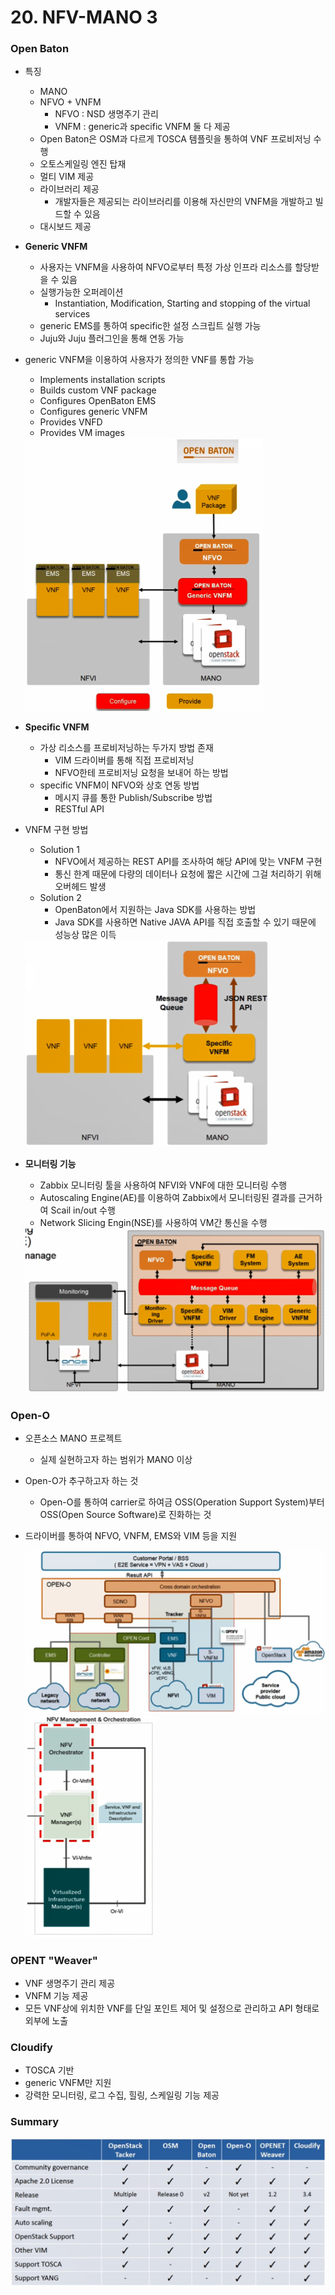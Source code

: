 # 20. NFV-MANO 3

### Open Baton

- 특징
  - MANO
  - NFVO + VNFM
    - NFVO : NSD 생명주기 관리
    - VNFM : generic과 specific VNFM 둘 다 제공
  - Open Baton은 OSM과 다르게 TOSCA 템플릿을 통하여 VNF 프로비저닝 수행
  - 오토스케일링 엔진 탑재
  - 멀티 VIM 제공
  - 라이브러리 제공
    - 개발자들은 제공되는 라이브러리를 이용해 자신만의 VNFM을 개발하고 빌드할 수 있음
  - 대시보드 제공

- **Generic VNFM**

  - 사용자는 VNFM을 사용하여 NFVO로부터 특정 가상 인프라 리소스를 할당받을 수 있음
  - 실행가능한 오퍼레이션
    - Instantiation, Modification, Starting and stopping of the virtual services
  - generic EMS를 통하여 specific한 설정 스크립트 실행 가능
  - Juju와 Juju 플러그인을 통해 연동 가능

- generic VNFM을 이용하여 사용자가 정의한 VNF를 통합 가능

  - Implements installation scripts
  - Builds custom VNF package
  - Configures OpenBaton EMS
  - Configures generic VNFM
  - Provides VNFD
  - Provides VM images

  <img src="images/image-20210302110647178.png" alt="image-20210302110647178" style="zoom:50%;" />

- **Specific VNFM**

  - 가상 리소스를 프로비저닝하는 두가지 방법 존재
    - VIM 드라이버를 통해 직접 프로비저닝
    - NFVO한테 프로비저닝 요청을 보내어 하는 방법
  - specific VNFM이 NFVO와 상호 연동 방법
    - 메시지 큐를 통한 Publish/Subscribe 방법
    - RESTful API

- VNFM 구현 방법

  - Solution 1
    - NFVO에서 제공하는 REST API를 조사하여 해당 API에 맞는 VNFM 구현
    - 통신 한계 때문에 다량의 데이터나 요청에 짧은 시간에 그걸 처리하기 위해 오버헤드 발생
  - Solution 2
    - OpenBaton에서 지원하는 Java SDK를 사용하는 방법
    - Java SDK를 사용하면 Native JAVA API를 직접 호출할 수 있기 때문에 성능상 많은 이득

  <img src="images/image-20210302114840126.png" alt="image-20210302114840126" style="zoom:50%;" />

- **모니터링 기능**

  - Zabbix 모니터링 툴을 사용하여 NFVI와 VNF에 대한 모니터링 수행
  - Autoscaling Engine(AE)를 이용하여 Zabbix에서 모니터링된 결과를 근거하여 Scail in/out 수행
  - Network Slicing Engin(NSE)를 사용하여 VM간 통신을 수행

  <img src="images/image-20210302130236493.png" alt="image-20210302130236493" style="zoom:50%;" />



### Open-O

- 오픈소스 MANO 프로젝트

  - 실제 실현하고자 하는 범위가 MANO 이상

- Open-O가 추구하고자 하는 것

  - Open-O를 통하여 carrier로 하여금 OSS(Operation Support System)부터 OSS(Open Source Software)로 진화하는 것

- 드라이버를 통하여 NFVO, VNFM, EMS와 VIM 등을 지원

  <img src="images/image-20210302130541737.png" alt="image-20210302130541737" style="zoom:50%;" />

  <img src="images/image-20210302130607297.png" alt="image-20210302130607297" style="zoom:50%;" />



### OPENT "Weaver"

- VNF 생명주기 관리 제공
- VNFM 기능 제공
- 모든 VNF상에 위치한 VNF를 단일 포인트 제어 및 설정으로 관리하고 API 형태로 외부에 노출



### Cloudify

- TOSCA 기반
- generic VNFM만 지원
- 강력한 모니터링, 로그 수집, 힐링, 스케일링 기능 제공



### Summary

![image-20210302130904204](images/image-20210302130904204.png)
